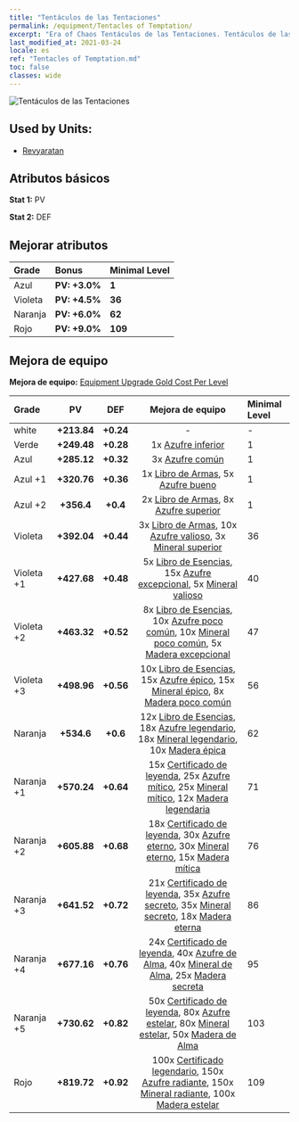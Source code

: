 ```yaml
---
title: "Tentáculos de las Tentaciones"
permalink: /equipment/Tentacles of Temptation/
excerpt: "Era of Chaos Tentáculos de las Tentaciones. Tentáculos de las Tentaciones"
last_modified_at: 2021-03-24
locale: es
ref: "Tentacles of Temptation.md"
toc: false
classes: wide
---
```


  ![Tentáculos de las Tentaciones](/images/e/e_99084.png)

## Used by Units:

* [Revyaratan](/es/units/Revyaratan/) 


## Atributos básicos
 **Stat 1:** PV

 **Stat 2:** DEF

## Mejorar atributos

  |     Grade    |   Bonus | Minimal Level | 
  |:-------------|:--------|:--------------| 
  | Azul | **PV: +3.0%** | **1** | 
  | Violeta | **PV: +4.5%** | **36** | 
  | Naranja | **PV: +6.0%** | **62** | 
  | Rojo | **PV: +9.0%** | **109** | 


## Mejora de equipo
 **Mejora de equipo:** [Equipment Upgrade Gold Cost Per Level](/equipment/EquipmentUpgradeCostPerLevel/) 

  |          Grade      | PV | DEF | Mejora de equipo | Minimal Level |
  |:--------------------|:---------:|:---------:|:----------------:|:--------------|
  | white | **+213.84** | **+0.24** | - | - |
  | Verde | **+249.48** | **+0.28** | 1x [Azufre inferior](/es/Items/mat_3/) | 1 |
  | Azul | **+285.12** | **+0.32** | 3x [Azufre común](/es/Items/mat_9/) | 1 |
  | Azul +1 | **+320.76** | **+0.36** | 1x [Libro de Armas](/es/Items/mat_18/), 5x [Azufre bueno](/es/Items/mat_15/) | 1 |
  | Azul +2 | **+356.4** | **+0.4** | 2x [Libro de Armas](/es/Items/mat_25/), 8x [Azufre superior](/es/Items/mat_22/) | 1 |
  | Violeta | **+392.04** | **+0.44** | 3x [Libro de Armas](/es/Items/mat_32/), 10x [Azufre valioso](/es/Items/mat_29/), 3x [Mineral superior](/es/Items/mat_19/) | 36 |
  | Violeta +1 | **+427.68** | **+0.48** | 5x [Libro de Esencias](/es/Items/mat_39/), 15x [Azufre excepcional](/es/Items/mat_36/), 5x [Mineral valioso](/es/Items/mat_26/) | 40 |
  | Violeta +2 | **+463.32** | **+0.52** | 8x [Libro de Esencias](/es/Items/mat_46/), 10x [Azufre poco común](/es/Items/mat_43/), 10x [Mineral poco común](/es/Items/mat_40/), 5x [Madera excepcional](/es/Items/mat_34/) | 47 |
  | Violeta +3 | **+498.96** | **+0.56** | 10x [Libro de Esencias](/es/Items/mat_53/), 15x [Azufre épico](/es/Items/mat_50/), 15x [Mineral épico](/es/Items/mat_47/), 8x [Madera poco común](/es/Items/mat_41/) | 56 |
  | Naranja | **+534.6** | **+0.6** | 12x [Libro de Esencias](/es/Items/mat_60/), 18x [Azufre legendario](/es/Items/mat_57/), 18x [Mineral legendario](/es/Items/mat_54/), 10x [Madera épica](/es/Items/mat_48/) | 62 |
  | Naranja +1 | **+570.24** | **+0.64** | 15x [Certificado de leyenda](/es/Items/mat_67/), 25x [Azufre mítico](/es/Items/mat_64/), 25x [Mineral mítico](/es/Items/mat_61/), 12x [Madera legendaria](/es/Items/mat_55/) | 71 |
  | Naranja +2 | **+605.88** | **+0.68** | 18x [Certificado de leyenda](/es/Items/mat_74/), 30x [Azufre eterno](/es/Items/mat_71/), 30x [Mineral eterno](/es/Items/mat_68/), 15x [Madera mítica](/es/Items/mat_62/) | 76 |
  | Naranja +3 | **+641.52** | **+0.72** | 21x [Certificado de leyenda](/es/Items/mat_81/), 35x [Azufre secreto](/es/Items/mat_78/), 35x [Mineral secreto](/es/Items/mat_75/), 18x [Madera eterna](/es/Items/mat_69/) | 86 |
  | Naranja +4 | **+677.16** | **+0.76** | 24x [Certificado de leyenda](/es/Items/mat_88/), 40x [Azufre de Alma](/es/Items/mat_85/), 40x [Mineral de Alma](/es/Items/mat_82/), 25x [Madera secreta](/es/Items/mat_76/) | 95 |
  | Naranja +5 | **+730.62** | **+0.82** | 50x [Certificado de leyenda](/es/Items/mat_95/), 80x [Azufre estelar](/es/Items/mat_92/), 80x [Mineral estelar](/es/Items/mat_89/), 50x [Madera de Alma](/es/Items/mat_83/) | 103 |
  | Rojo | **+819.72** | **+0.92** | 100x [Certificado legendario](/es/Items/mat_102/), 150x [Azufre radiante](/es/Items/mat_99/), 150x [Mineral radiante](/es/Items/mat_96/), 100x [Madera estelar](/es/Items/mat_90/) | 109 |

